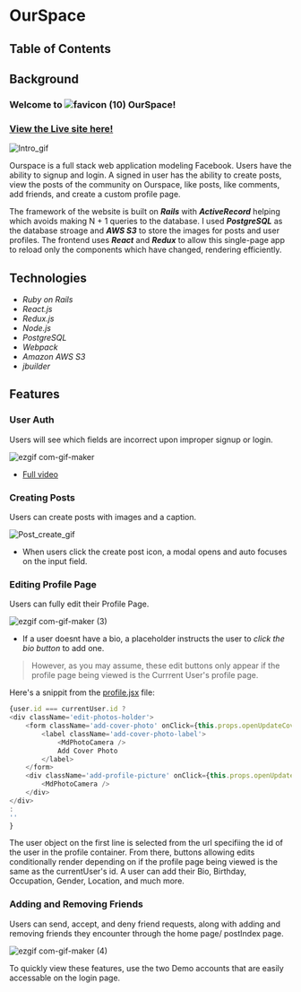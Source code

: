 # OurSpace

## Table of Contents

## Background

### Welcome to ![favicon (10)](https://user-images.githubusercontent.com/75297616/121967894-358d0480-cd3f-11eb-9a07-da6613f99b2f.png) OurSpace!

### [View the Live site here!](https://ourspace-1.herokuapp.com/)

![Intro_gif](https://user-images.githubusercontent.com/75297616/121966306-66b80580-cd3c-11eb-8498-42780ec63b88.gif)

Ourspace is a full stack web application modeling Facebook. Users have the ability to signup and login. A signed in user has the ability to create posts, view the posts of the community on Ourspace, like posts, like comments, add friends, and create a custom profile page.

The framework of the website is built on **_Rails_** with **_ActiveRecord_** helping which avoids making N + 1 queries to the database. I used **_PostgreSQL_** as the database stroage and **_AWS S3_** to store the images for posts and user profiles. The frontend uses **_React_** and **_Redux_** to allow this single-page app to reload only the components which have changed, rendering efficiently.

## Technologies

* *Ruby on Rails*
* *React.js*
* *Redux.js*
* *Node.js*
* *PostgreSQL*
* *Webpack*
* *Amazon AWS S3*
* *jbuilder*

## Features

### User Auth
Users will see which fields are incorrect upon improper signup or login.

![ezgif com-gif-maker](https://user-images.githubusercontent.com/75297616/112651238-954fcf80-8e22-11eb-8e43-2a2f4cd0084f.gif)

- [Full video](https://user-images.githubusercontent.com/75297616/112650189-84eb2500-8e21-11eb-809c-bed9e8a0d564.mp4)

### Creating Posts

Users can create posts with images and a caption. 

![Post_create_gif](https://user-images.githubusercontent.com/75297616/122151677-f38ebc00-ce2d-11eb-85ab-ef88e56a248e.gif)

* When users click the create post icon, a modal opens and auto focuses on the input field. 

### Editing Profile Page
Users can fully edit their Profile Page.

![ezgif com-gif-maker (3)](https://user-images.githubusercontent.com/75297616/122152118-c5f64280-ce2e-11eb-8280-cd764b254cdd.gif)

* If a user doesnt have a bio, a placeholder instructs the user to *click the bio button* to add one.
> However, as you may assume, these edit buttons only appear if the profile page being viewed is the Currrent User's profile page.

Here's a snippit from the [profile.jsx](https://github.com/jas-singh-code/Fullstack_OurSpace/blob/6af1b0fc44b339d8cde524dc53009cffc266fccd/frontend/components/users/profile.jsx#L213-L227) file:

```javascript
{user.id === currentUser.id ? 
<div className='edit-photos-holder'>
    <form className='add-cover-photo' onClick={this.props.openUpdateCoverPhoto}>
        <label className='add-cover-photo-label'>
            <MdPhotoCamera />
            Add Cover Photo
        </label>
    </form>
    <div className='add-profile-picture' onClick={this.props.openUpdateProfilePhoto}>
        <MdPhotoCamera />
    </div>
</div>
:
''
}
```

The user object on the first line is selected from the url specifiing the id of the user in the profile container.
From there, buttons allowing edits conditionally render depending on if the profile page being viewed is the same as the currentUser's id. 
A user can add their Bio, Birthday, Occupation, Gender, Location, and much more.


### Adding and Removing Friends
Users can send, accept, and deny friend requests, along with adding and removing friends they encounter through the home page/ postIndex page.

![ezgif com-gif-maker (4)](https://user-images.githubusercontent.com/75297616/122152949-0904e580-ce30-11eb-8ecb-0346e80bb661.gif)

To quickly view these features, use the two Demo accounts that are easily accessable on the login page.



